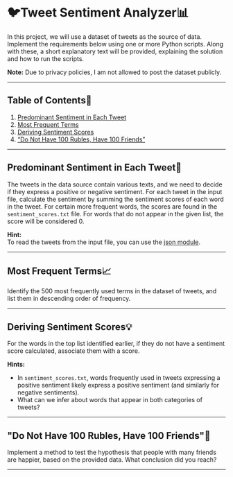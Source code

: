 # 🐦Tweet Sentiment Analyzer📊

In this project, we will use a dataset of tweets as the source of data. Implement the requirements below using one or more Python scripts. Along with these, a short explanatory text will be provided, explaining the solution and how to run the scripts.

**Note:** Due to privacy policies, I am not allowed to post the dataset publicly.

---

## Table of Contents📑
1. [Predominant Sentiment in Each Tweet](#predominant-sentiment-in-each-tweet)
2. [Most Frequent Terms](#most-frequent-terms)
3. [Deriving Sentiment Scores](#deriving-sentiment-scores)
4. [“Do Not Have 100 Rubles, Have 100 Friends”](#do-not-have-100-rubles-have-100-friends)

---

## Predominant Sentiment in Each Tweet🧠

The tweets in the data source contain various texts, and we need to decide if they express a positive or negative sentiment. For each tweet in the input file, calculate the sentiment by summing the sentiment scores of each word in the tweet. For certain more frequent words, the scores are found in the `sentiment_scores.txt` file. For words that do not appear in the given list, the score will be considered 0.

**Hint:**  
To read the tweets from the input file, you can use the [json module](https://docs.python.org/2/library/json.html).

---

## Most Frequent Terms📈

Identify the 500 most frequently used terms in the dataset of tweets, and list them in descending order of frequency.

---

## Deriving Sentiment Scores💡

For the words in the top list identified earlier, if they do not have a sentiment score calculated, associate them with a score.

**Hints:**
- In `sentiment_scores.txt`, words frequently used in tweets expressing a positive sentiment likely express a positive sentiment (and similarly for negative sentiments).
- What can we infer about words that appear in both categories of tweets?

---

## "Do Not Have 100 Rubles, Have 100 Friends"💬

Implement a method to test the hypothesis that people with many friends are happier, based on the provided data. What conclusion did you reach?

---
